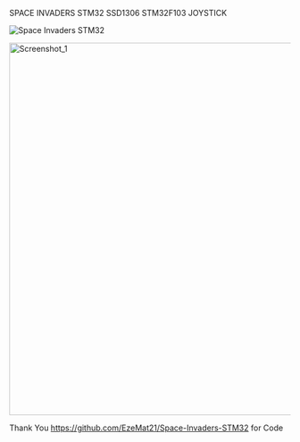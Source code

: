 SPACE INVADERS STM32 SSD1306 STM32F103 JOYSTICK

![Space Invaders STM32](https://github.com/offpic/SPACE-INVADERS-STM32-SSD1306-STM32F103-JOYSTICK/assets/31142397/105f530e-317e-43f4-a440-5f7c279a1a89)

<img width="666" alt="Screenshot_1" src="https://github.com/offpic/SPACE-INVADERS-STM32-SSD1306-STM32F103-JOYSTICK/assets/31142397/f724c628-b137-4f6e-a94a-ea5e67e6f268">

Thank You https://github.com/EzeMat21/Space-Invaders-STM32 for Code

